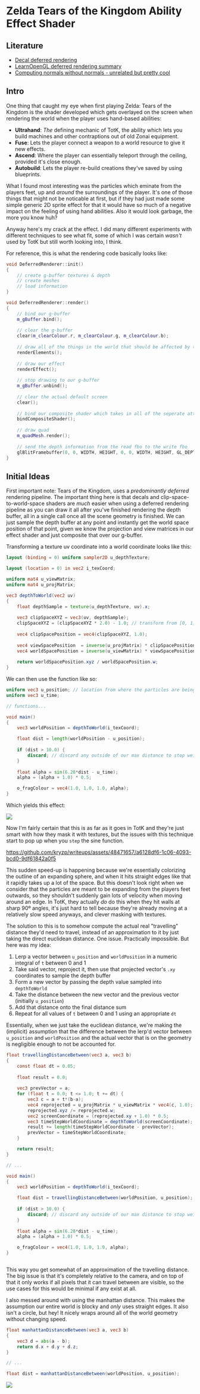 # Zelda Tears of the Kingdom Ability Effect Shader

## Literature
 * [Decal deferred rendering](https://mtnphil.wordpress.com/2014/05/24/decals-deferred-rendering/)
 * [LearnOpenGL deferred rendering summary](https://learnopengl.com/Advanced-Lighting/Deferred-Shading)
 * [Computing normals without normals - unrelated but pretty cool](https://c0de517e.blogspot.com/2008/10/normals-without-normals.html)

## Intro
One thing that caught my eye when first playing Zelda: Tears of the Kingdom is the shader developed which gets overlayed on the screen when rendering the world when the player uses hand-based abilities:  

 * **Ultrahand**: *The* defining mechanic of TotK, the ability which lets you build machines and other contraptions out of old Zonai equipment.
 * **Fuse**: Lets the player connect a weapon to a world resource to give it new effects.
 * **Ascend**: Where the player can essentially teleport through the ceiling, provided it's close enough.
 * **Autobuild**: Lets the player re-build creations they've saved by using blueprints.

What I found most interesting was the particles which eminate from the players feet, up and *around* the surroundings of the player. It's one of those things that might not be noticable at first, but if they had just made some simple generic 2D sprite effect for that it would have so much of a negative impact on the feeling of using hand abilities. Also it would look garbage, the more you know huh?  

Anyway here's my crack at the effect. I did many different experiments with different techniques to see what fit, some of which I was certain *wasn't* used by TotK but still worth looking into, I think.  

For reference, this is what the rendering code basically looks like:

``` c++
void DeferredRenderer::init()
{
	// create g-buffer textures & depth
	// create meshes
	// load information
}

void DeferredRenderer::render()
{
    // bind our g-buffer
	m_gBuffer.bind();
	
    // clear the g-buffer
    clear(m_clearColour.r, m_clearColour.g, m_clearColour.b);
	
    // draw all of the things in the world that should be affected by the effect
    renderElements();
    
    // draw our effect
    renderEffect();
	
    // stop drawing to our g-buffer
    m_gBuffer.unbind();
    
    // clear the actual default screen
    clear();
    
    // bind our composite shader which takes in all of the seperate attachments as samplers and composites them together to produce the final image
    bindCompositeShader();
    
    // draw quad
    m_quadMesh.render();
    
    // send the depth information from the read fbo to the write fbo
    glBlitFramebuffer(0, 0, WIDTH, HEIGHT, 0, 0, WIDTH, HEIGHT, GL_DEPTH_BUFFER_BIT, GL_NEAREST);
}
```

## Initial Ideas
First important note: Tears of the Kingdom, uses a *predominantly deferred* rendering pipeline. The important thing here is that decals and clip-space-to-world-space shaders are *much* easier when using a deferred rendering pipeline as you can draw it all after you've finished rendering the depth buffer, all in a single call once all the scene geometry is finished. We can just sample the depth buffer at any point and instantly get the world space position of that point, given we know the projection and view matrices in our effect shader and just composite that over our g-buffer.  

Transforming a texture uv coordinate into a world coordinate looks like this:

```glsl
layout (binding = 0) uniform sampler2D u_depthTexture;

layout (location = 0) in vec2 i_texCoord;

uniform mat4 u_viewMatrix;
uniform mat4 u_projMatrix;

vec3 depthToWorld(vec2 uv)
{
	float depthSample = texture(u_depthTexture, uv).x;
	
	vec3 clipSpaceXYZ = vec3(uv, depthSample);
	clipSpaceXYZ = (clipSpaceXYZ * 2.0) - 1.0; // transform from [0, 1] range to [-1, 1] range
	
	vec4 clipSpacePosition = vec4(clipSpaceXYZ, 1.0);
	
	vec4 viewSpacePosition  = inverse(u_projMatrix) * clipSpacePosition;
	vec4 worldSpacePosition = inverse(u_viewMatrix) * viewSpacePosition;
	
	return worldSpacePosition.xyz / worldSpacePosition.w;
}
```

We can then use the function like so:

```glsl
uniform vec3 u_position; // location from where the particles are being emitted
uniform vec3 u_time;

// functions...

void main()
{
    vec3 worldPosition = depthToWorld(i_texCoord);

    float dist = length(worldPosition - u_position);
    
    if (dist > 10.0) {
        discard; // discard any outside of our max distance to stop weird graphics outside of model
    }
    
    float alpha = sin(6.28*dist - u_time);
    alpha = (alpha + 1.0) * 0.5;

    o_fragColour = vec4(1.0, 1.0, 1.0, alpha);
}
```

Which yields this effect:

![](https://github.com/kryzp/writeups/blob/main/res/totk_ability_effect_shader_0.png)

Now I'm fairly certain that this is as far as it goes in TotK and they're just smart with how they mask it with textures, but the issues with this technique start to pop up when you `step` the sine function.

https://github.com/kryzp/writeups/assets/48471657/a6128df6-1c06-4093-bcd0-9df61842a0f5

This sudden speed-up is happening because we're essentially colorizing the outline of an expanding sphere, and when it hits straight edges like that it rapidly takes up a lot of the space. But this doesn't look right when we consider that the particles are meant to be expanding from the players feet outwards, so they shouldn't suddenly gain lots of velocity when moving around an edge. In TotK, they actually *do* do this when they hit walls at sharp 90º angles, it's just hard to tell because they're already moving at a relatively slow speed anyways, and clever masking with textures.  

The solution to this is to somehow compute the actual real "travelling" distance they'd need to travel, instead of an approximation to it by just taking the direct euclidean distance. One issue. Practically impossible. But here was my idea:

1. Lerp a vector between `u_position` and `worldPosition` in a numeric integral of `t` between 0 and 1
2. Take said vector, reproject it, then use that projected vector's `.xy` coordinates to sample the depth buffer
3. Form a new vector by passing the depth value sampled into `depthToWorld`
4. Take the distance between the new vector and the previous vector (initially `u_position`)
5. Add that distance onto the final distance sum
6. Repeat for all values of `t` between 0 and 1 using an appropriate `dt`

Essentially, when we just take the euclidean distance, we're making the (implicit) assumption that the difference between the lerp'd vector between `u_position` and `worldPosition` and the actual vector that is on the geometry is negligible enough to not be accounted for.

```glsl
float travellingDistanceBetween(vec3 a, vec3 b)
{
    const float dt = 0.05;
    
    float result = 0.0;
    
    vec3 prevVector = a;
    for (float t = 0.0; t <= 1.0; t += dt) {
        vec3 c = a + t*(b-a);
        vec4 reprojected = u_projMatrix * u_viewMatrix * vec4(c, 1.0);
        reprojected.xyz /= reprojected.w;
        vec2 screenCoordinate = (reprojected.xy + 1.0) * 0.5;
        vec3 timeStepWorldCoordinate = depthToWorld(screenCoordinate);
        result += length(timeStepWorldCoordinate - prevVector);
        prevVector = timeStepWorldCoordinate;
    }

    return result;
}

// ...

void main()
{
    vec3 worldPosition = depthToWorld(i_texCoord);

    float dist = travellingDistanceBetween(worldPosition, u_position);
    
    if (dist > 10.0) {
        discard; // discard any outside of our max distance to stop weird graphics outside of model
    }
    
    float alpha = sin(6.28*dist - u_time);
    alpha = (alpha + 1.0) * 0.5;

    o_fragColour = vec4(1.0, 1.0, 1.0, alpha);
}
```

![]()

This way you get somewhat of an approximation of the travelling distance. The big issue is that it's completely relative to the camera, and on top of that it only works if all pixels that it can travel between are visible, so the use cases for this would be minimal if any exist at all.

I also messed around with using the manhattan distance. This makes the assumption our entire world is blocky and *only* uses straight edges. It also isn't a circle, but hey! It nicely wraps around all of the world geometry without changing speed.

```glsl
float manhattanDistanceBetween(vec3 a, vec3 b)
{
	vec3 d = abs(a - b);
	return d.x + d.y + d.z;
}

// ...

float dist = manhattanDistanceBetween(worldPosition, u_position);
```

![](https://github.com/kryzp/writeups/blob/main/res/totk_ability_effect_shader_1.png)
